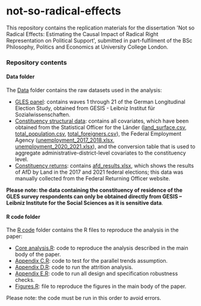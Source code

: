 # not-so-radical-effects
This repository contains the replication materials for the dissertation 'Not so Radical Effects: Estimating the Causal Impact of Radical Right Representation on Political Support', submitted in part-fulfilment of the BSc Philosophy, Politics and Economics at University College London.

### Repository contents

#### Data folder
The [Data](./Data/) folder contains the raw datasets used in the analysis:
- [GLES panel](./Data/GLES%20panel/): contains waves 1 through 21 of the German Longitudinal Election Study, obtained from GESIS - Leibniz Institut für Sozialwissenschaften.
- [Constituency structural data](./Data/Constituency%20structural%20data/): contains all covariates, which have been obtained from the Statistical Officer for the Länder ([land_surface.csv](./Data/Constituency%20structural%20data/land_surface.csv), [total_population.csv](./Data/Constituency%20structural%20data/total_population.csv), [total_foreigners.csv](./Data/Constituency%20structural%20data/total_foreigners.csv)), the Federal Employment Agency ([unemployment_2017_2018.xlsx](./Data/Constituency%20structural%20data/unemployment_2017_2018.xlsx), [unemployment_2020_2021.xlsx](./Data/Constituency%20structural%20data/unemployment_2020_2021.xlsx)), and the conversion table that is used to aggregate administrative-district-level covariates to the constituency level.
- [Constituency returns](./Data/Constituency%20returns/): contains [afd_results.xlsx](./Data/Constituency%20returns/afd_results.xlsx), which shows the results of AfD by Land in the 2017 and 2021 federal elections; this data was manually collected from the Federal Returning Officer website.

**Please note: the data containing the constituency of residence of the GLES survey respondents can only be obtained directly from GESIS – Leibniz Institute for the Social Sciences as it is sensitive data**. 

#### R code folder
The [R code](./R%20code/) folder contains the R files to reproduce the analysis in the paper:
- [Core analysis.R](./R%20code/Core%20analysis.R): code to reproduce the analysis described in the main body of the paper.
- [Appendix C.R](./R%20code/Appendix%20C.R): code to test for the parallel trends assumption.
- [Appendix D.R](./R%20code/Appendix%20D.R): code to run the attrition analysis.
- [Appendix E.R](./R%20code/Appendix%20E.R): code to run all design and specification robustness checks.
- [Figures.R](./R%20code/Figures.R): file to reproduce the figures in the main body of the paper.

Please note: the code must be run in this order to avoid errors.
